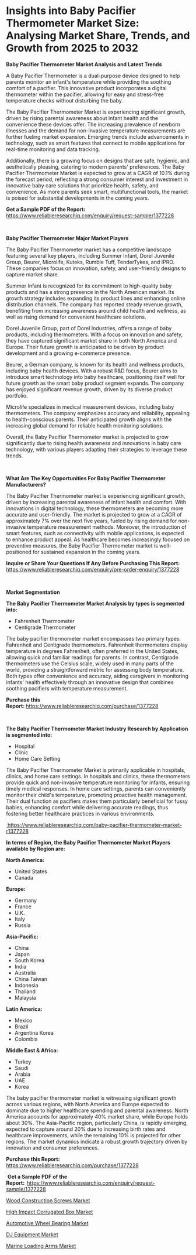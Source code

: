 <p><h1>Insights into Baby Pacifier Thermometer Market Size: Analysing Market Share, Trends, and Growth from 2025 to 2032</h1></p><p><strong>Baby Pacifier Thermometer Market Analysis and Latest Trends</strong></p>
<p><p>A Baby Pacifier Thermometer is a dual-purpose device designed to help parents monitor an infant's temperature while providing the soothing comfort of a pacifier. This innovative product incorporates a digital thermometer within the pacifier, allowing for easy and stress-free temperature checks without disturbing the baby. </p><p>The Baby Pacifier Thermometer Market is experiencing significant growth, driven by rising parental awareness about infant health and the convenience these devices offer. The increasing prevalence of newborn illnesses and the demand for non-invasive temperature measurements are further fueling market expansion. Emerging trends include advancements in technology, such as smart features that connect to mobile applications for real-time monitoring and data tracking. </p><p>Additionally, there is a growing focus on designs that are safe, hygienic, and aesthetically pleasing, catering to modern parents' preferences. The Baby Pacifier Thermometer Market is expected to grow at a CAGR of 10.1% during the forecast period, reflecting a strong consumer interest and investment in innovative baby care solutions that prioritize health, safety, and convenience. As more parents seek smart, multifunctional tools, the market is poised for substantial developments in the coming years.</p></p>
<p><strong>Get a Sample PDF of the Report:&nbsp;</strong> <a href="https://www.reliableresearchiq.com/enquiry/request-sample/1377228?utm_campaign=2886&utm_medium=2&utm_source=Github&utm_content=ia&utm_term=28032025&utm_id=baby-pacifier-thermometer">https://www.reliableresearchiq.com/enquiry/request-sample/1377228</a></p>
<p>&nbsp;</p>
<p><strong>Baby Pacifier Thermometer Major Market Players</strong></p>
<p><p>The Baby Pacifier Thermometer market has a competitive landscape featuring several key players, including Summer Infant, Dorel Juvenile Group, Beurer, Microlife, Kuteks, Rumble Tuff, TenderTykes, and IPRO. These companies focus on innovation, safety, and user-friendly designs to capture market share.</p><p>Summer Infant is recognized for its commitment to high-quality baby products and has a strong presence in the North American market. Its growth strategy includes expanding its product lines and enhancing online distribution channels. The company has reported steady revenue growth, benefiting from increasing awareness around child health and wellness, as well as rising demand for convenient healthcare solutions.</p><p>Dorel Juvenile Group, part of Dorel Industries, offers a range of baby products, including thermometers. With a focus on innovation and safety, they have captured significant market share in both North America and Europe. Their future growth is anticipated to be driven by product development and a growing e-commerce presence.</p><p>Beurer, a German company, is known for its health and wellness products, including baby health devices. With a robust R&D focus, Beurer aims to introduce smart technology into baby healthcare, positioning itself well for future growth as the smart baby product segment expands. The company has enjoyed significant revenue growth, driven by its diverse product portfolio.</p><p>Microlife specializes in medical measurement devices, including baby thermometers. The company emphasizes accuracy and reliability, appealing to health-conscious parents. Their anticipated growth aligns with the increasing global demand for reliable health monitoring solutions.</p><p>Overall, the Baby Pacifier Thermometer market is projected to grow significantly due to rising health awareness and innovations in baby care technology, with various players adapting their strategies to leverage these trends.</p></p>
<p>&nbsp;</p>
<p><strong>What Are The Key Opportunities For Baby Pacifier Thermometer Manufacturers?</strong></p>
<p><p>The Baby Pacifier Thermometer market is experiencing significant growth, driven by increasing parental awareness of infant health and comfort. With innovations in digital technology, these thermometers are becoming more accurate and user-friendly. The market is projected to grow at a CAGR of approximately 7% over the next five years, fueled by rising demand for non-invasive temperature measurement methods. Moreover, the introduction of smart features, such as connectivity with mobile applications, is expected to enhance product appeal. As healthcare becomes increasingly focused on preventive measures, the Baby Pacifier Thermometer market is well-positioned for sustained expansion in the coming years.</p></p>
<p><strong>Inquire or Share Your Questions If Any Before Purchasing This Report:</strong> <a href="https://www.reliableresearchiq.com/enquiry/pre-order-enquiry/1377228?utm_campaign=2886&utm_medium=2&utm_source=Github&utm_content=ia&utm_term=28032025&utm_id=baby-pacifier-thermometer">https://www.reliableresearchiq.com/enquiry/pre-order-enquiry/1377228</a></p>
<p>&nbsp;</p>
<p><strong>Market Segmentation</strong></p>
<p><strong>The Baby Pacifier Thermometer Market Analysis by types is segmented into:</strong></p>
<p><ul><li>Fahrenheit Thermometer</li><li>Centigrade Thermometer</li></ul></p>
<p><p>The baby pacifier thermometer market encompasses two primary types: Fahrenheit and Centigrade thermometers. Fahrenheit thermometers display temperature in degrees Fahrenheit, often preferred in the United States, allowing quick and familiar readings for parents. In contrast, Centigrade thermometers use the Celsius scale, widely used in many parts of the world, providing a straightforward metric for assessing body temperature. Both types offer convenience and accuracy, aiding caregivers in monitoring infants' health effectively through an innovative design that combines soothing pacifiers with temperature measurement.</p></p>
<p><strong>Purchase this Report:&nbsp;</strong><a href="https://www.reliableresearchiq.com/purchase/1377228?utm_campaign=2886&utm_medium=2&utm_source=Github&utm_content=ia&utm_term=28032025&utm_id=baby-pacifier-thermometer">https://www.reliableresearchiq.com/purchase/1377228</a></p>
<p>&nbsp;</p>
<p><strong>The Baby Pacifier Thermometer Market Industry Research by Application is segmented into:</strong></p>
<p><ul><li>Hospital</li><li>Clinic</li><li>Home Care Setting</li></ul></p>
<p><p>The Baby Pacifier Thermometer Market is primarily applicable in hospitals, clinics, and home care settings. In hospitals and clinics, these thermometers provide quick and non-invasive temperature monitoring for infants, ensuring timely medical responses. In home care settings, parents can conveniently monitor their child's temperature, promoting proactive health management. Their dual function as pacifiers makes them particularly beneficial for fussy babies, enhancing comfort while delivering accurate readings, thus fostering better healthcare practices in various environments.</p></p>
<p><a href="https://www.reliableresearchiq.com/baby-pacifier-thermometer-market-r1377228?utm_campaign=2886&utm_medium=2&utm_source=Github&utm_content=ia&utm_term=28032025&utm_id=baby-pacifier-thermometer">&nbsp;https://www.reliableresearchiq.com/baby-pacifier-thermometer-market-r1377228</a></p>
<p><strong>In terms of Region, the Baby Pacifier Thermometer Market Players available by Region are:</strong></p>
<p>
    <p> <strong> North America: </strong>
        <ul>
            <li>United States</li>
            <li>Canada</li>
        </ul>
        </p> 
    <p> <strong> Europe: </strong>
        <ul>
            <li>Germany</li>
            <li>France</li>
            <li>U.K.</li>
            <li>Italy</li>
            <li>Russia</li>
        </ul>
        </p> 
    <p> <strong> Asia-Pacific: </strong>
        <ul>
            <li>China</li>
            <li>Japan</li>
            <li>South Korea</li>
            <li>India</li>
            <li>Australia</li>
            <li>China Taiwan</li>
            <li>Indonesia</li>
            <li>Thailand</li>
            <li>Malaysia</li>
        </ul>
        </p> 
    <p> <strong> Latin America: </strong>
        <ul>
            <li>Mexico</li>
            <li>Brazil</li>
            <li>Argentina Korea</li>
            <li>Colombia</li>
        </ul>
        </p> 
    <p> <strong> Middle East & Africa: </strong>
        <ul>
            <li>Turkey</li>
            <li>Saudi</li>
            <li>Arabia</li>
            <li>UAE</li>
            <li>Korea</li>
        </ul>
    </p>
    </p>
<p><p>The baby pacifier thermometer market is witnessing significant growth across various regions, with North America and Europe expected to dominate due to higher healthcare spending and parental awareness. North America accounts for approximately 40% market share, while Europe holds about 30%. The Asia-Pacific region, particularly China, is rapidly emerging, expected to capture around 20% due to increasing birth rates and healthcare improvements, while the remaining 10% is projected for other regions. The market dynamics indicate a robust growth trajectory driven by innovation and consumer preferences.</p></p>
<p><strong>Purchase this Report: </strong><a href="https://www.reliableresearchiq.com/purchase/1377228?utm_campaign=2886&utm_medium=2&utm_source=Github&utm_content=ia&utm_term=28032025&utm_id=baby-pacifier-thermometer">https://www.reliableresearchiq.com/purchase/1377228</a></p>
<p>&nbsp;<strong>Get a Sample PDF of the Report:&nbsp;&nbsp;</strong><a href="https://www.reliableresearchiq.com/enquiry/request-sample/1377228?utm_campaign=2886&utm_medium=2&utm_source=Github&utm_content=ia&utm_term=28032025&utm_id=baby-pacifier-thermometer">https://www.reliableresearchiq.com/enquiry/request-sample/1377228</a></p>
<p><strong></strong></p>
<p><p><a href="https://www.linkedin.com/pulse/forecasts-wood-construction-screws-market-anticipated-89-cagr-qkgxe?utm_campaign=2886&utm_medium=2&utm_source=Github&utm_content=ia&utm_term=28032025&utm_id=baby-pacifier-thermometer">Wood Construction Screws Market</a></p><p><a href="https://github.com/aidelndasse/Market-Research-Report-List-1/blob/main/high-impact-corrugated-box-market.md?utm_campaign=2886&utm_medium=2&utm_source=Github&utm_content=ia&utm_term=28032025&utm_id=baby-pacifier-thermometer">High Impact Corrugated Box Market</a></p><p><a href="https://www.linkedin.com/pulse/automotive-wheel-bearing-market-revenue-insights-73-cagr-dubee?utm_campaign=2886&utm_medium=2&utm_source=Github&utm_content=ia&utm_term=28032025&utm_id=baby-pacifier-thermometer">Automotive Wheel Bearing Market</a></p><p><a href="https://www.linkedin.com/pulse/strong-growth-anticipated-global-dj-equipment-market-94-cagr-tuexe?utm_campaign=2886&utm_medium=2&utm_source=Github&utm_content=ia&utm_term=28032025&utm_id=baby-pacifier-thermometer">DJ Equipment Market</a></p><p><a href="https://www.linkedin.com/pulse/opportunities-challenges-marine-loading-arms-market-vecue?utm_campaign=2886&utm_medium=2&utm_source=Github&utm_content=ia&utm_term=28032025&utm_id=baby-pacifier-thermometer">Marine Loading Arms Market</a></p></p>